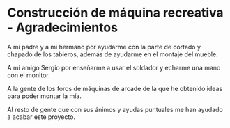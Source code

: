 # Construcción de máquina recreativa - Agradecimientos

A mi padre y a mi hermano por ayudarme con la parte de cortado y chapado de los tableros, además de ayudarme en el montaje del  mueble.

A mi amigo Sergio por enseñarme a usar el soldador y echarme una mano con el monitor.

A la gente de los foros de máquinas de arcade de la que he obtenido ideas para poder montar la mía.

Al resto de gente que con sus ánimos y ayudas puntuales me han ayudado a acabar este proyecto.
